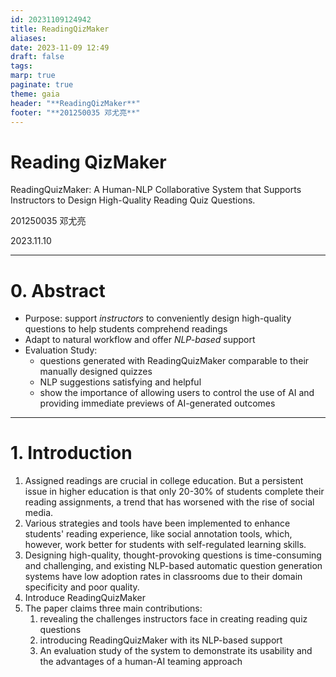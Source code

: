 ```yaml
---
id: 20231109124942
title: ReadingQizMaker
aliases: 
date: 2023-11-09 12:49
draft: false
tags: 
marp: true
paginate: true
theme: gaia
header: "**ReadingQizMaker**"
footer: "**201250035 邓尤亮**"
---
```


<!-- _class: invert -->

# Reading QizMaker

ReadingQuizMaker: A Human-NLP Collaborative System that Supports Instructors to Design High-Quality Reading Quiz Questions.

201250035 邓尤亮

2023.11.10

---
# 0. Abstract

- Purpose: support *instructors* to conveniently design high-quality questions to help students comprehend readings
- Adapt to natural workflow and offer *NLP-based* support
- Evaluation Study: 
	- questions generated with ReadingQuizMaker comparable to their manually designed quizzes
	- NLP suggestions satisfying and helpful
	- show the importance of allowing users to control the use of AI and providing immediate previews of AI-generated outcomes​

---

# 1. Introduction

1. Assigned readings are crucial in college education. But a persistent issue in higher education is that only 20-30% of students complete their reading assignments, a trend that has worsened with the rise of social media.
2. Various strategies and tools have been implemented to enhance students' reading experience, like social annotation tools, which, however, work better for students with self-regulated learning skills.
3. Designing high-quality, thought-provoking questions is time-consuming and challenging, and existing NLP-based automatic question generation systems have low adoption rates in classrooms due to their domain specificity and poor quality.
4. Introduce ReadingQuizMaker
5. The paper claims three main contributions: 
	1. revealing the challenges instructors face in creating reading quiz questions
	2. introducing ReadingQuizMaker with its NLP-based support
	3. An evaluation study of the system to demonstrate its usability and the advantages of a human-AI teaming approach​

